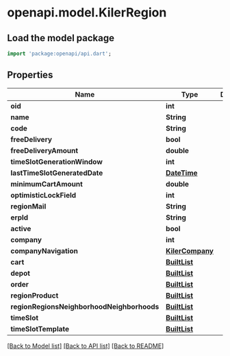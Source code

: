 # openapi.model.KilerRegion

## Load the model package
```dart
import 'package:openapi/api.dart';
```

## Properties
Name | Type | Description | Notes
------------ | ------------- | ------------- | -------------
**oid** | **int** |  | [optional] 
**name** | **String** |  | [optional] 
**code** | **String** |  | [optional] 
**freeDelivery** | **bool** |  | [optional] 
**freeDeliveryAmount** | **double** |  | [optional] 
**timeSlotGenerationWindow** | **int** |  | [optional] 
**lastTimeSlotGeneratedDate** | [**DateTime**](DateTime.md) |  | [optional] 
**minimumCartAmount** | **double** |  | [optional] 
**optimisticLockField** | **int** |  | [optional] 
**regionMail** | **String** |  | [optional] 
**erpId** | **String** |  | [optional] 
**active** | **bool** |  | [optional] 
**company** | **int** |  | [optional] 
**companyNavigation** | [**KilerCompany**](KilerCompany.md) |  | [optional] 
**cart** | [**BuiltList<KilerCart>**](KilerCart.md) |  | [optional] 
**depot** | [**BuiltList<KilerDepot>**](KilerDepot.md) |  | [optional] 
**order** | [**BuiltList<KilerOrder>**](KilerOrder.md) |  | [optional] 
**regionProduct** | [**BuiltList<KilerRegionProduct>**](KilerRegionProduct.md) |  | [optional] 
**regionRegionsNeighborhoodNeighborhoods** | [**BuiltList<KilerRegionRegionsNeighborhoodNeighborhoods>**](KilerRegionRegionsNeighborhoodNeighborhoods.md) |  | [optional] 
**timeSlot** | [**BuiltList<KilerTimeSlot>**](KilerTimeSlot.md) |  | [optional] 
**timeSlotTemplate** | [**BuiltList<KilerTimeSlotTemplate>**](KilerTimeSlotTemplate.md) |  | [optional] 

[[Back to Model list]](../README.md#documentation-for-models) [[Back to API list]](../README.md#documentation-for-api-endpoints) [[Back to README]](../README.md)



